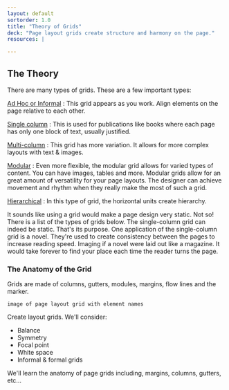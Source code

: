 ```yaml
---
layout: default
sortorder: 1.0
title: "Theory of Grids"
deck: "Page layout grids create structure and harmony on the page."
resources: |

---
```

## The Theory

There are many types of grids. These are a few important types:

[Ad Hoc or Informal]({{site.url}}/grids-pages/adhoc-grids.html)
: This grid appears as you work. Align elements on the page relative to each other.

[Single column]({{site.url}}/grids-pages/single-column-grids.html)
: This is used for publications like books where each page has only one block of text, usually justified.

[Multi-column]({{site.url}}/grids-pages/multi-column-grids.html)
: This grid has more variation. It allows for more complex layouts with text & images.

[Modular]({{site.url}}/grids-pages/modular-grids.html)
: Even more flexible, the modular grid allows for varied types of content. You can have images, tables and more. Modular grids allow for an great amount of versatility for your page layouts. The designer can achieve movement and rhythm when they really make the most of such a grid.

[Hierarchical]({{site.url}}/grids-pages/hierarchical-grids.html)
: In this type of grid, the horizontal units create hierarchy.

It sounds like using a grid would make a page design very static. Not so! There is a list of the types of grids below. The single-column grid can indeed be static. That's its purpose. One application of the single-column grid is a novel. They're used to create consistency between the pages to increase reading speed. Imaging if a novel were laid out like a magazine. It would take forever to find your place each time the reader turns the page.



### The Anatomy of the Grid

Grids are made of columns, gutters, modules, margins, flow lines and the marker.

`image of page layout grid with element names`

Create layout grids. We'll consider: 

- Balance 
- Symmetry 
- Focal point 
- White space 
- Informal & formal grids 

We'll learn the anatomy of page grids including, margins, columns, gutters, etc… 